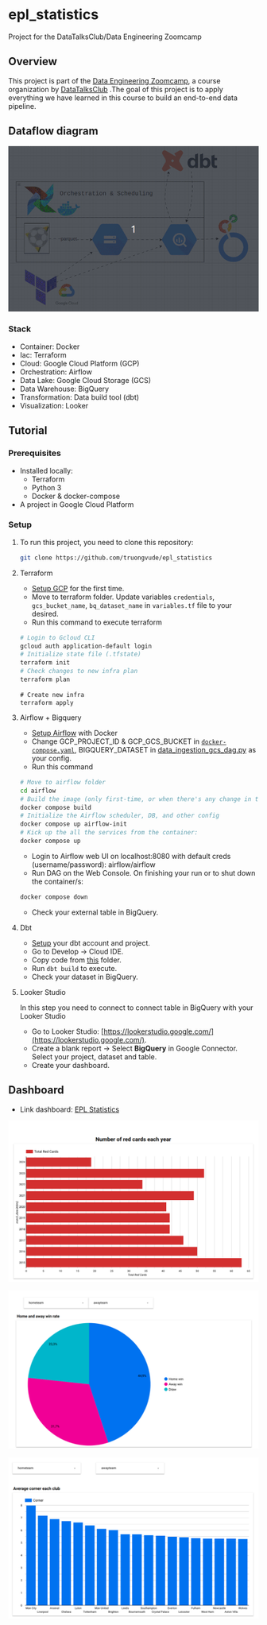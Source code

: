 # epl_statistics
Project for the DataTalksClub/Data Engineering Zoomcamp

## Overview

This project is part of the [Data Engineering Zoomcamp](https://github.com/DataTalksClub/data-engineering-zoomcamp/), a course organization by [DataTalksClub](https://github.com/DataTalksClub/) .The goal of this project is to apply everything we have learned in this course to build an end-to-end data pipeline.

## Dataflow diagram

![](https://github.com/truongvude/epl_statistics/blob/main/images/dataflow.gif)

### Stack
* Container: Docker
* Iac: Terraform
* Cloud: Google Cloud Platform (GCP)
* Orchestration: Airflow
* Data Lake: Google Cloud Storage (GCS)
* Data Warehouse: BigQuery
* Transformation: Data build tool (dbt)
* Visualization: Looker

## Tutorial

### Prerequisites
* Installed locally:
    - Terraform
    - Python 3
    - Docker & docker-compose
* A project in Google Cloud Platform

### Setup
1. To run this project, you need to clone this repository:

    ```bash
    git clone https://github.com/truongvude/epl_statistics
    ```

2. Terraform
    * [Setup GCP](terraform/README.md) for the first time.
    * Move to terraform folder. Update variables `credentials`, `gcs_bucket_name`, `bq_dataset_name` in `variables.tf` file to your desired.
    * Run this command to execute terraform
    ```bash
    # Login to Gcloud CLI
    gcloud auth application-default login
    # Initialize state file (.tfstate)
    terraform init
    # Check changes to new infra plan
    terraform plan
    ```
    ```
    # Create new infra
    terraform apply
    ```
    
3. Airflow + Bigquery
    * [Setup Airflow](airflow/README.md) with Docker 
    * Change GCP_PROJECT_ID & GCP_GCS_BUCKET in [`docker-compose.yaml`](airflow/docker-compose.yaml), BIGQUERY_DATASET in [data_ingestion_gcs_dag.py](airflow/dags/data_ingestion_gcs_dag.py) as your config.
    * Run this command
    ```bash
    # Move to airflow folder
    cd airflow
    # Build the image (only first-time, or when there's any change in the Dockerfile, takes ~15 mins for the first-time):
    docker compose build
    # Initialize the Airflow scheduler, DB, and other config
    docker compose up airflow-init
    # Kick up the all the services from the container:
    docker compose up
    ```
    * Login to Airflow web UI on localhost:8080 with default creds (username/password): airflow/airflow
    * Run DAG on the Web Console.
    On finishing your run or to shut down the container/s:
    ```bash
    docker compose down
    ```
    * Check your external table in BigQuery.

4. Dbt
    * [Setup](dbt/README.md) your dbt account and project.
    * Go to Develop -> Cloud IDE.
    * Copy code from [this](./dbt/) folder.
    * Run `dbt build` to execute.
    * Check your dataset in BigQuery.

5. Looker Studio

    In this step you need to connect to connect table in BigQuery with your Looker Studio
    * Go to Looker Studio: [https://lookerstudio.google.com/](https://lookerstudio.google.com/).
    * Create a blank report -> Select **BigQuery** in Google Connector. Select your project, dataset and table.
    * Create your dashboard.
## Dashboard
* Link dashboard: 
[EPL Statistics](https://lookerstudio.google.com/reporting/d10255ec-a678-45e7-8dc8-4358846d88b9)

![](images/red_cards.png)

![](images/win_rate.png)

![](images/Corner.png)
